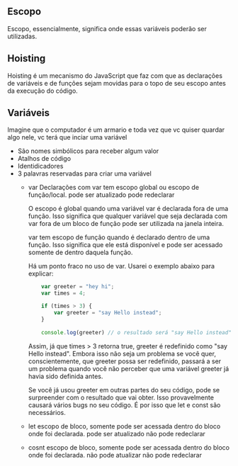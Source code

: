## Escopo

Escopo, essencialmente, significa onde essas variáveis poderão ser utilizadas.


## Hoisting

Hoisting é um mecanismo do JavaScript que faz com que as declarações de variáveis e de funções sejam movidas para o topo de seu escopo antes da execução do código.


## Variáveis

Imagine que o computador é um armario e toda vez que vc quiser quardar algo nele, 
vc terá que inciar uma variável

* São nomes simbólicos para receber algum valor
* Atalhos de código
* Identidicadores 
* 3 palavras reservadas para criar uma variável
    * var 
        Declarações com var tem escopo global ou escopo de função/local.
        pode ser atualizado
        pode redeclarar

        O escopo é global quando uma variável var é declarada fora de uma função. Isso significa que qualquer variável que seja declarada com var fora de um bloco de função pode ser utilizada na janela inteira.

        var tem escopo de função quando é declarado dentro de uma função. Isso significa que ele está disponível e pode ser acessado somente de dentro daquela função.

        Há um ponto fraco no uso de var. Usarei o exemplo abaixo para explicar:
        ```js
            var greeter = "hey hi";
            var times = 4;

            if (times > 3) {
                var greeter = "say Hello instead"; 
            }
            
            console.log(greeter) // o resultado será "say Hello instead"
        ```
        Assim, já que times > 3 retorna true, greeter é redefinido como "say Hello instead". Embora isso não seja um problema se você quer, conscientemente, que greeter possa ser redefinido, passará a ser um problema quando você não perceber que uma variável greeter já havia sido definida antes.

        Se você já usou greeter em outras partes do seu código, pode se surpreender com o resultado que vai obter. Isso provavelmente causará vários bugs no seu código. É por isso que let e const são necessários.


    * let 
        escopo de bloco, somente pode ser acessada dentro do bloco onde foi declarada.
        pode ser atualizado
        não pode redeclarar
    
    
    * cosnt 
        escopo de bloco, somente pode ser acessada dentro do bloco onde foi declarada.
        não pode atualizar
        não pode redeclarar